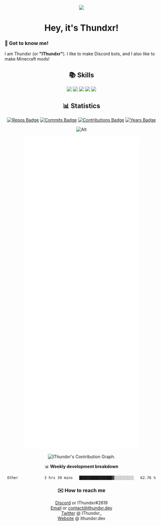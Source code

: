 <div align="center">
  <img src="https://ithundxr.dev/images/ithundxr.png">
  <h1>Hey, it's Thundxr!</h1>
</div>

<h3>👋 Get to know me!</h3>
<p>I am Thundxr (or <strong>"IThundxr"</strong>). I like to make Discord bots, and I also like to make Minecraft mods!</p>

<div align="center">
  <h2>📚 Skills</h2>
  <img src="https://github.com/rahul-jha98/README_icons/blob/main/language_and_tools/square/java/java.png">
  <img src="https://github.com/rahul-jha98/README_icons/blob/main/language_and_tools/square/javascript/javascript.png">
  <img src="https://github.com/rahul-jha98/README_icons/blob/main/language_and_tools/square/node/node.png">
  <img src="https://github.com/rahul-jha98/README_icons/blob/main/language_and_tools/square/python/python.png">
  <img src="https://github.com/rahul-jha98/README_icons/blob/main/language_and_tools/square/html/html.png">
</div>

<div align="center">
  <h2>📊 Statistics</h2>
  
  [![Repos Badge](https://badges.strrl.dev/repos/IThundxr)](https://badges.strrl.dev) [![Commits Badge](https://badges.strrl.dev/commits/all/IThundxr)](https://badges.strrl.dev) [![Contributions Badge](https://badges.strrl.dev/contributions/all/IThundxr)](https://badges.strrl.dev) [![Years Badge](https://badges.strrl.dev/years/IThundxr)](https://badges.strrl.dev)

  ![Alt](https://discord.c99.nl/widget/theme-4/694604709591384226.png)
  
  ![Metrics](https://raw.githubusercontent.com/IThundxr/IThundxr/master/github-metrics.svg)
  
  <img height="295em" src="https://github-readme-activity-graph.cyclic.app/graph?username=IThundxr&theme=rogue" alt=" IThundxr's Contribution Graph.">

  📊 **Weekly development breakdown**
  <!--START_SECTION:waka-->

```text
Other            3 hrs 39 mins   ███████████████▓░░░░░░░░░   62.76 %
```

<!--END_SECTION:waka-->
</div>

<div align="center">
  <h3>✉️ How to reach me</h3>
  
[Discord](https://discord.com/users/694604709591384226) or IThundxr#2619  
[Email](mailto:contact@ithundxr.dev) or contact@ithundxr.dev  
[Twitter](https://twitter.com/IThundxr_) @ IThundxr_  
[Website](https://ithundxr.dev) @ ithundxr.dev

</div>
